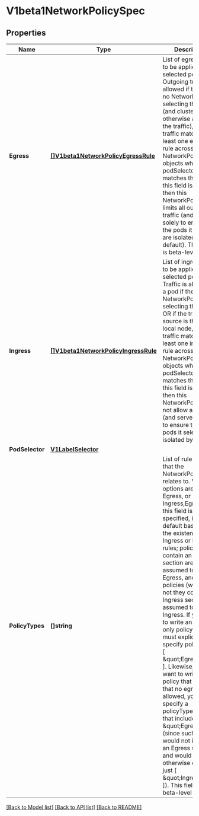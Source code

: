 # V1beta1NetworkPolicySpec

## Properties
Name | Type | Description | Notes
------------ | ------------- | ------------- | -------------
**Egress** | [**[]V1beta1NetworkPolicyEgressRule**](v1beta1.NetworkPolicyEgressRule.md) | List of egress rules to be applied to the selected pods. Outgoing traffic is allowed if there are no NetworkPolicies selecting the pod (and cluster policy otherwise allows the traffic), OR if the traffic matches at least one egress rule across all of the NetworkPolicy objects whose podSelector matches the pod. If this field is empty then this NetworkPolicy limits all outgoing traffic (and serves solely to ensure that the pods it selects are isolated by default). This field is beta-level in 1.8 | [optional] 
**Ingress** | [**[]V1beta1NetworkPolicyIngressRule**](v1beta1.NetworkPolicyIngressRule.md) | List of ingress rules to be applied to the selected pods. Traffic is allowed to a pod if there are no NetworkPolicies selecting the pod OR if the traffic source is the pod&#39;s local node, OR if the traffic matches at least one ingress rule across all of the NetworkPolicy objects whose podSelector matches the pod. If this field is empty then this NetworkPolicy does not allow any traffic (and serves solely to ensure that the pods it selects are isolated by default). | [optional] 
**PodSelector** | [**V1LabelSelector**](v1.LabelSelector.md) |  | 
**PolicyTypes** | **[]string** | List of rule types that the NetworkPolicy relates to. Valid options are Ingress, Egress, or Ingress,Egress. If this field is not specified, it will default based on the existence of Ingress or Egress rules; policies that contain an Egress section are assumed to affect Egress, and all policies (whether or not they contain an Ingress section) are assumed to affect Ingress. If you want to write an egress-only policy, you must explicitly specify policyTypes [ \&quot;Egress\&quot; ]. Likewise, if you want to write a policy that specifies that no egress is allowed, you must specify a policyTypes value that include \&quot;Egress\&quot; (since such a policy would not include an Egress section and would otherwise default to just [ \&quot;Ingress\&quot; ]). This field is beta-level in 1.8 | [optional] 

[[Back to Model list]](../README.md#documentation-for-models) [[Back to API list]](../README.md#documentation-for-api-endpoints) [[Back to README]](../README.md)


